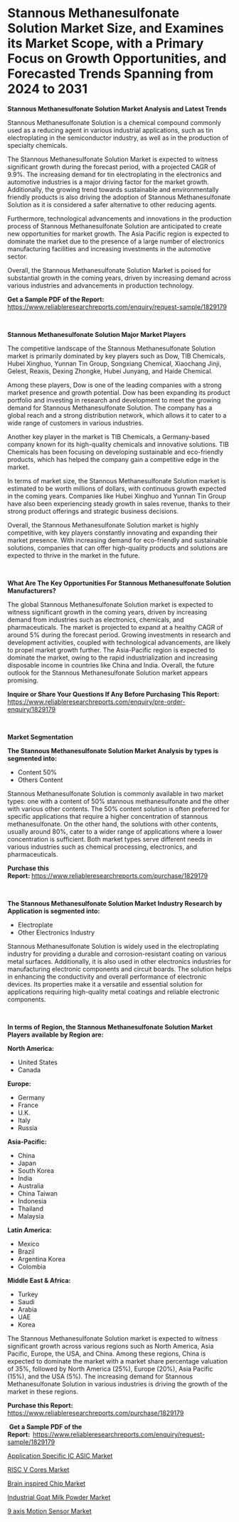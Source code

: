 <p><h1>Stannous Methanesulfonate Solution Market Size, and Examines its Market Scope, with a Primary Focus on Growth Opportunities, and Forecasted Trends Spanning from 2024 to 2031</h1></p><p><strong>Stannous Methanesulfonate Solution Market Analysis and Latest Trends</strong></p>
<p><p>Stannous Methanesulfonate Solution is a chemical compound commonly used as a reducing agent in various industrial applications, such as tin electroplating in the semiconductor industry, as well as in the production of specialty chemicals.</p><p>The Stannous Methanesulfonate Solution Market is expected to witness significant growth during the forecast period, with a projected CAGR of 9.9%. The increasing demand for tin electroplating in the electronics and automotive industries is a major driving factor for the market growth. Additionally, the growing trend towards sustainable and environmentally friendly products is also driving the adoption of Stannous Methanesulfonate Solution as it is considered a safer alternative to other reducing agents.</p><p>Furthermore, technological advancements and innovations in the production process of Stannous Methanesulfonate Solution are anticipated to create new opportunities for market growth. The Asia Pacific region is expected to dominate the market due to the presence of a large number of electronics manufacturing facilities and increasing investments in the automotive sector.</p><p>Overall, the Stannous Methanesulfonate Solution Market is poised for substantial growth in the coming years, driven by increasing demand across various industries and advancements in production technology.</p></p>
<p><strong>Get a Sample PDF of the Report:&nbsp;</strong> <a href="https://www.reliableresearchreports.com/enquiry/request-sample/1829179">https://www.reliableresearchreports.com/enquiry/request-sample/1829179</a></p>
<p>&nbsp;</p>
<p><strong>Stannous Methanesulfonate Solution Major Market Players</strong></p>
<p><p>The competitive landscape of the Stannous Methanesulfonate Solution market is primarily dominated by key players such as Dow, TIB Chemicals, Hubei Xinghuo, Yunnan Tin Group, Songxiang Chemical, Xiaochang Jinji, Gelest, Reaxis, Dexing Zhongke, Hubei Junyang, and Haide Chemical. </p><p>Among these players, Dow is one of the leading companies with a strong market presence and growth potential. Dow has been expanding its product portfolio and investing in research and development to meet the growing demand for Stannous Methanesulfonate Solution. The company has a global reach and a strong distribution network, which allows it to cater to a wide range of customers in various industries. </p><p>Another key player in the market is TIB Chemicals, a Germany-based company known for its high-quality chemicals and innovative solutions. TIB Chemicals has been focusing on developing sustainable and eco-friendly products, which has helped the company gain a competitive edge in the market. </p><p>In terms of market size, the Stannous Methanesulfonate Solution market is estimated to be worth millions of dollars, with continuous growth expected in the coming years. Companies like Hubei Xinghuo and Yunnan Tin Group have also been experiencing steady growth in sales revenue, thanks to their strong product offerings and strategic business decisions.</p><p>Overall, the Stannous Methanesulfonate Solution market is highly competitive, with key players constantly innovating and expanding their market presence. With increasing demand for eco-friendly and sustainable solutions, companies that can offer high-quality products and solutions are expected to thrive in the market in the future.</p></p>
<p>&nbsp;</p>
<p><strong>What Are The Key Opportunities For Stannous Methanesulfonate Solution Manufacturers?</strong></p>
<p><p>The global Stannous Methanesulfonate Solution market is expected to witness significant growth in the coming years, driven by increasing demand from industries such as electronics, chemicals, and pharmaceuticals. The market is projected to expand at a healthy CAGR of around 5% during the forecast period. Growing investments in research and development activities, coupled with technological advancements, are likely to propel market growth further. The Asia-Pacific region is expected to dominate the market, owing to the rapid industrialization and increasing disposable income in countries like China and India. Overall, the future outlook for the Stannous Methanesulfonate Solution market appears promising.</p></p>
<p><strong>Inquire or Share Your Questions If Any Before Purchasing This Report:</strong> <a href="https://www.reliableresearchreports.com/enquiry/pre-order-enquiry/1829179">https://www.reliableresearchreports.com/enquiry/pre-order-enquiry/1829179</a></p>
<p>&nbsp;</p>
<p><strong>Market Segmentation</strong></p>
<p><strong>The Stannous Methanesulfonate Solution Market Analysis by types is segmented into:</strong></p>
<p><ul><li>Content 50%</li><li>Others Content</li></ul></p>
<p><p>Stannous Methanesulfonate Solution is commonly available in two market types: one with a content of 50% stannous methanesulfonate and the other with various other contents. The 50% content solution is often preferred for specific applications that require a higher concentration of stannous methanesulfonate. On the other hand, the solutions with other contents, usually around 80%, cater to a wider range of applications where a lower concentration is sufficient. Both market types serve different needs in various industries such as chemical processing, electronics, and pharmaceuticals.</p></p>
<p><strong>Purchase this Report:&nbsp;</strong><a href="https://www.reliableresearchreports.com/purchase/1829179">https://www.reliableresearchreports.com/purchase/1829179</a></p>
<p>&nbsp;</p>
<p><strong>The Stannous Methanesulfonate Solution Market Industry Research by Application is segmented into:</strong></p>
<p><ul><li>Electroplate</li><li>Other Electronics Industry</li></ul></p>
<p><p>Stannous Methanesulfonate Solution is widely used in the electroplating industry for providing a durable and corrosion-resistant coating on various metal surfaces. Additionally, it is also used in other electronics industries for manufacturing electronic components and circuit boards. The solution helps in enhancing the conductivity and overall performance of electronic devices. Its properties make it a versatile and essential solution for applications requiring high-quality metal coatings and reliable electronic components.</p></p>
<p>&nbsp;</p>
<p><strong>In terms of Region, the Stannous Methanesulfonate Solution Market Players available by Region are:</strong></p>
<p>
    <p> <strong> North America: </strong>
        <ul>
            <li>United States</li>
            <li>Canada</li>
        </ul>
        </p> 
    <p> <strong> Europe: </strong>
        <ul>
            <li>Germany</li>
            <li>France</li>
            <li>U.K.</li>
            <li>Italy</li>
            <li>Russia</li>
        </ul>
        </p> 
    <p> <strong> Asia-Pacific: </strong>
        <ul>
            <li>China</li>
            <li>Japan</li>
            <li>South Korea</li>
            <li>India</li>
            <li>Australia</li>
            <li>China Taiwan</li>
            <li>Indonesia</li>
            <li>Thailand</li>
            <li>Malaysia</li>
        </ul>
        </p> 
    <p> <strong> Latin America: </strong>
        <ul>
            <li>Mexico</li>
            <li>Brazil</li>
            <li>Argentina Korea</li>
            <li>Colombia</li>
        </ul>
        </p> 
    <p> <strong> Middle East & Africa: </strong>
        <ul>
            <li>Turkey</li>
            <li>Saudi</li>
            <li>Arabia</li>
            <li>UAE</li>
            <li>Korea</li>
        </ul>
    </p>
    </p>
<p><p>The Stannous Methanesulfonate Solution market is expected to witness significant growth across various regions such as North America, Asia Pacific, Europe, the USA, and China. Among these regions, China is expected to dominate the market with a market share percentage valuation of 35%, followed by North America (25%), Europe (20%), Asia Pacific (15%), and the USA (5%). The increasing demand for Stannous Methanesulfonate Solution in various industries is driving the growth of the market in these regions.</p></p>
<p><strong>Purchase this Report: </strong><a href="https://www.reliableresearchreports.com/purchase/1829179">https://www.reliableresearchreports.com/purchase/1829179</a></p>
<p>&nbsp;<strong>Get a Sample PDF of the Report:&nbsp;&nbsp;</strong><a href="https://www.reliableresearchreports.com/enquiry/request-sample/1829179">https://www.reliableresearchreports.com/enquiry/request-sample/1829179</a></p>
<p><strong></strong></p>
<p><p><a href="https://medium.com/@jettreichel44/application-specific-ic-asic-market-size-and-market-trends-complete-industry-overview-2024-to-20789ab35638">Application Specific IC ASIC Market</a></p><p><a href="https://medium.com/@jettreichel44/risc-v-cores-market-the-key-to-successful-business-strategy-forecast-till-2031-7ff67ced0f3c">RISC V Cores Market</a></p><p><a href="https://medium.com/@jettreichel44/brain-inspired-chip-market-the-key-to-successful-business-strategy-forecast-till-2031-8273a2a38e8e">Brain inspired Chip Market</a></p><p><a href="https://github.com/lylyparadise/Market-Research-Report-List-2/blob/main/industrial-goat-milk-powder-market.md">Industrial Goat Milk Powder Market</a></p><p><a href="https://medium.com/@jettreichel44/9-axis-motion-sensor-market-size-cagr-trends-2024-2030-47e55092c242">9 axis Motion Sensor Market</a></p></p>